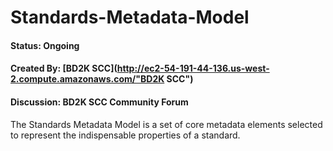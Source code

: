 # Standards-Metadata-Model

#### **Status**: Ongoing
#### **Created By**: [BD2K SCC](http://ec2-54-191-44-136.us-west-2.compute.amazonaws.com/"BD2K SCC")
#### **Discussion**: BD2K SCC Community Forum

The Standards Metadata Model is a set of core metadata elements selected to represent the indispensable properties of a standard. 
